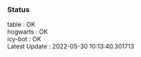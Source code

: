 ### Status


table : OK  
hogwarts : OK  
icy-bot : OK  
Latest Update : 2022-05-30 10:13:40.301713

